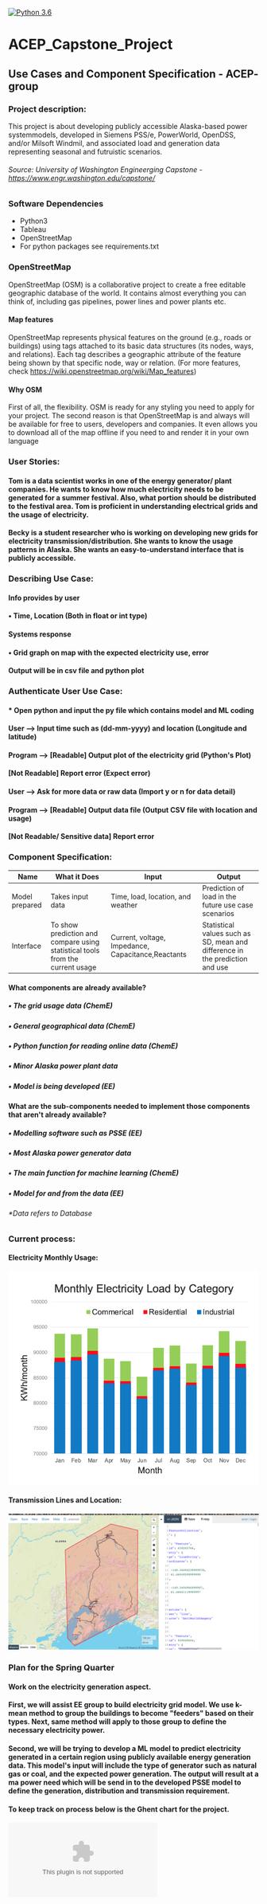 [![Python 3.6](https://img.shields.io/badge/python-3.4+-orange.svg)](https://www.python.org/download/releases/3.4.0/)
# ACEP_Capstone_Project

## Use Cases and Component Specification - ACEP- group

### Project description:

This project is about developing publicly accessible Alaska-based power systemmodels, developed in Siemens PSS/e, PowerWorld, OpenDSS, and/or Milsoft Windmil, and associated load and generation data representing seasonal and futruistic scenarios.

###### Source: University of Washington Engineerging Capstone - https://www.engr.washington.edu/capstone/

### Software Dependencies
* Python3
* Tableau
* OpenStreetMap
*  For python packages see requirements.txt

### OpenStreetMap

OpenStreetMap (OSM) is a collaborative project to create a free editable geographic database of the world. It contains almost everything you can think of, including gas pipelines, power lines and power plants etc.

#### Map features
OpenStreetMap represents physical features on the ground (e.g., roads or buildings) using tags attached to its basic data structures (its nodes, ways, and     relations). Each tag describes a geographic attribute of the feature being shown by that specific node, way or relation. (For more features, check     https://wiki.openstreetmap.org/wiki/Map_features)

#### Why OSM
First of all, the flexibility. OSM is ready for any styling you need to apply for your project. The second reason is that OpenStreetMap is and always will be available for free to users, developers and companies. It even allows you to download all of the map offline if you need to and render it in your own language

### User Stories:

#### Tom is a data scientist works in one of the energy generator/ plant companies. He wants to know how much electricity needs to be generated for a summer festival. Also, what portion should be distributed to the festival area.  Tom is proficient in understanding electrical grids and the usage of electricity.
#### Becky is a student researcher who is working on developing new grids for electricity transmission/distribution. She wants to know the usage patterns in Alaska. She wants an easy-to-understand interface that is publicly accessible.

### Describing Use Case:

#### Info provides by user
#### •	Time, Location (Both in float or int type)
#### Systems response
#### •	Grid graph on map with the expected electricity use, error
#### Output will be in csv file and python plot

### Authenticate User Use Case:
#### * Open python and input the py file which contains model and ML coding
#### User --> Input time such as (dd-mm-yyyy) and location (Longitude and latitude)
#### Program --> [Readable] Output plot of the electricity grid (Python's Plot)
####             [Not Readable] Report error (Expect error)
#### User --> Ask for more data or raw data (Import y or n for data detail)
#### Program --> [Readable] Output data file  (Output CSV file with location and usage)
####	           [Not Readable/ Sensitive data] Report error

### Component Specification:

| Name | What it Does | Input | Output |
|------|--------------|-------|--------|
| Model prepared  | Takes input data | Time, load, location, and weather | Prediction of load in the future use case scenarios |
| Interface| To show prediction and compare using statistical tools from the current usage | Current, voltage, Impedance, Capacitance,Reactants| Statistical values such as SD, mean and difference in the prediction and use |


#### What components are already available?

##### •	The grid usage data (ChemE)
##### •	General geographical data (ChemE)
##### •	Python function for reading online data (ChemE)
##### •	Minor Alaska power plant data
##### •	Model is being developed (EE)

#### What are the sub-components needed to implement those components that aren't already available?
##### •	Modelling software such as PSSE (EE)
##### •	Most Alaska power generator data
##### •	The main function for machine learning (ChemE)
##### •	Model for and from the data (EE)

###### *Data refers to Database

### Current process:
#### Electricity Monthly Usage:
![MonthlyUsage](Result/MonthlyUsage.png)
#### Transmission Lines and Location:
![LocationLines](Result/LocationLines.png)


### Plan for the Spring Quarter

#### Work on the electricity generation aspect.
#### First, we will assist EE group to build electricity grid model. We use k-mean method to group the buildings to become "feeders" based on their types. Next, same method will apply to those group to define the necessary electricity power.
#### Second, we will be trying to develop a ML model to predict electricity generated in a certain region using publicly available energy generation data. This model's input will include the type of generator such as natural gas or coal, and the expected power generation. The output will result at a ma power need which will be send in to the developed PSSE model to define the generation, distribution and transmission requirement.
#### To keep track on process below is the Ghent chart for the project.
![Ghent Chart link](../master/Capstone_Gnatt.xlsx)
